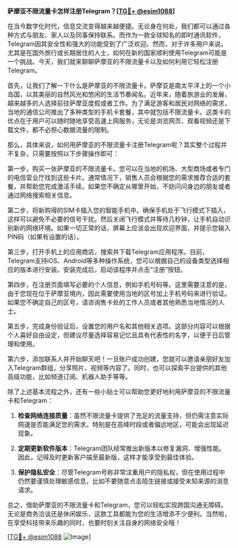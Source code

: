 **萨摩亚不限流量卡怎样注册Telegram？[[TG💪+ @esim1088](https://t.me/s/esim1088)]**

在当今数字化时代，信息交流变得越来越便捷。无论身在何处，我们都可以通过各种方式与朋友、家人以及同事保持联系。而作为一款全球知名的即时通讯软件，Telegram因其安全性和强大的功能受到了广泛欢迎。然而，对于许多用户来说，尤其是在国外旅行或长期居住的人士，如何在新的国家顺利使用Telegram可能是一个挑战。今天，我们就来聊聊萨摩亚的不限流量卡以及如何利用它轻松注册Telegram。

首先，让我们了解一下什么是萨摩亚的不限流量卡。萨摩亚是南太平洋上的一个小岛国，以其美丽的自然风光和悠闲的生活节奏闻名。近年来，随着旅游业的发展，越来越多的人选择前往萨摩亚度假或者工作。为了满足游客和居民对网络的需求，当地的通信公司推出了多种类型的手机卡套餐，其中就包括不限流量卡。这类卡的优点在于用户可以随时随地享受高速上网服务，无论是浏览网页、观看视频还是下载文件，都不必担心数据流量的限制。

那么，具体来说，如何用萨摩亚的不限流量卡注册Telegram呢？其实整个过程并不复杂，只需要按照以下步骤操作即可：

第一步，购买一张萨摩亚的不限流量卡。您可以在当地的机场、大型商场或者专门的电信营业厅找到这些卡片。通常情况下，销售人员会根据您的需求推荐合适的套餐，并帮助您完成激活手续。如果您不确定从哪里开始，不妨问问身边的朋友或者通过网络搜索相关信息。

第二步，将新购得的SIM卡插入您的智能手机中。确保手机处于飞行模式下插入，这样可以避免不必要的信号干扰。然后关闭飞行模式并等待几秒钟，让手机自动识别新的网络环境。如果一切正常的话，屏幕上应该会出现欢迎界面，并提示您输入PIN码（如果有设置的话）。

第三步，打开手机上的应用商店，搜索并下载Telegram应用程序。目前，Telegram支持iOS、Android等多种操作系统，您可以根据自己的设备类型选择相应的版本进行安装。安装完成后，启动该程序并点击“注册”按钮。

第四步，在注册页面填写必要的个人信息，例如手机号码等。这里需要注意的是，由于您现在位于萨摩亚境内，因此需要使用当地的区号加上手机号码来进行验证。如果您不确定自己的区号，请咨询售卡处的工作人员或者其他熟悉当地情况的人士。

第五步，完成身份验证后，设置您的用户名和其他相关选项。这部分内容可以根据个人喜好自由设定，但建议尽量选择容易记忆且具有代表性的名字，以便于日后管理和使用。

第六步，添加联系人并开始聊天吧！一旦账户成功创建，您就可以邀请亲朋好友加入Telegram群组，分享照片、视频等内容了。同时，也可以探索平台提供的其他高级功能，比如频道订阅、机器人助手等等。

除了上述基本流程之外，还有一些小贴士可以帮助您更好地利用萨摩亚的不限流量卡和Telegram：

1. **检查网络连接质量**：虽然不限流量卡提供了充足的流量支持，但仍需注意实际网速是否能满足您的需求。特别是在高峰时段或者偏远地区，可能会出现延迟现象。
   
2. **定期更新软件版本**：Telegram团队经常推出新版本以修复漏洞、增强性能。因此，记得及时更新客户端至最新版，这样才能享受到最佳体验。
   
3. **保护隐私安全**：尽管Telegram号称非常注重用户的隐私权，但在使用过程中仍然要谨慎处理敏感信息，比如不要随意点击陌生链接或接受未知来源的消息请求。

总之，借助萨摩亚的不限流量卡和Telegram，您可以轻松实现跨国沟通无障碍。无论是商务洽谈还是休闲娱乐，这款工具都能为您的生活增添不少便利。当然啦，在享受科技带来乐趣的同时，也要时刻关注自身的网络安全哦！

[[TG💪+ @esim1088](https://t.me/s/esim1088) ![Image](https://i.postimg.cc/4NQfJmqS/Snipaste-2025-05-13-00-14-12.png)]